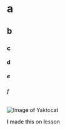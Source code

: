 # a
## b
### c
#### d
##### e
###### f
![Image of Yaktocat](https://octodex.github.com/images/yaktocat.png)












I made this on lesson
